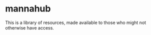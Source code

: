 # mannahub
This is a library of resources, made available to those who might not otherwise have access. 
